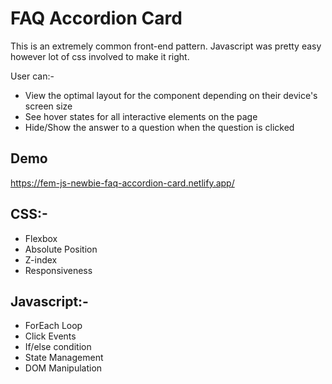 
# FAQ Accordion Card

This is an extremely common front-end pattern. Javascript was pretty easy however lot of css involved to make it right.

User can:-
- View the optimal layout for the component depending on their device's screen size
- See hover states for all interactive elements on the page
- Hide/Show the answer to a question when the question is clicked


## Demo

https://fem-js-newbie-faq-accordion-card.netlify.app/
## CSS:-

- Flexbox
- Absolute Position
- Z-index
- Responsiveness

## Javascript:-

- ForEach Loop
- Click Events
- If/else condition
- State Management
- DOM Manipulation

